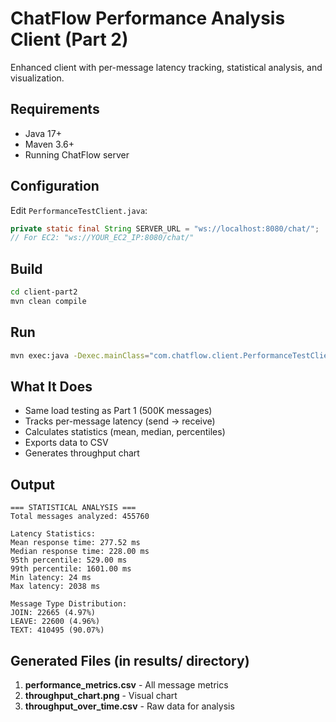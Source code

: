 # ChatFlow Performance Analysis Client (Part 2)

Enhanced client with per-message latency tracking, statistical analysis, and visualization.

## Requirements
- Java 17+
- Maven 3.6+
- Running ChatFlow server

## Configuration

Edit `PerformanceTestClient.java`:
```java
private static final String SERVER_URL = "ws://localhost:8080/chat/";
// For EC2: "ws://YOUR_EC2_IP:8080/chat/"
```

## Build
```bash
cd client-part2
mvn clean compile
```

## Run
```bash
mvn exec:java -Dexec.mainClass="com.chatflow.client.PerformanceTestClient"
```

## What It Does
- Same load testing as Part 1 (500K messages)
- Tracks per-message latency (send → receive)
- Calculates statistics (mean, median, percentiles)
- Exports data to CSV
- Generates throughput chart

## Output

```
=== STATISTICAL ANALYSIS ===
Total messages analyzed: 455760

Latency Statistics:
Mean response time: 277.52 ms
Median response time: 228.00 ms
95th percentile: 529.00 ms
99th percentile: 1601.00 ms
Min latency: 24 ms
Max latency: 2038 ms

Message Type Distribution:
JOIN: 22665 (4.97%)
LEAVE: 22600 (4.96%)
TEXT: 410495 (90.07%)
```

## Generated Files (in results/ directory)

1. **performance_metrics.csv** - All message metrics
2. **throughput_chart.png** - Visual chart
3. **throughput_over_time.csv** - Raw data for analysis